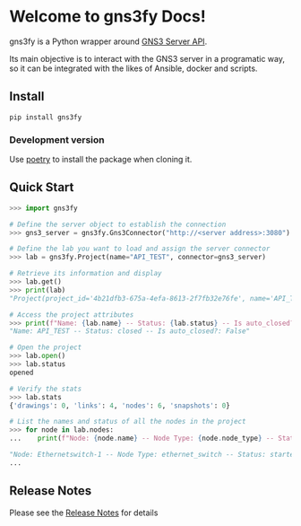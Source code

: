 # Welcome to gns3fy Docs!

gns3fy is a Python wrapper around [GNS3 Server API](http://api.gns3.net/en/2.2/index.html).

Its main objective is to interact with the GNS3 server in a programatic way, so it can be integrated with the likes of Ansible, docker and scripts.

## Install

```
pip install gns3fy
```

### Development version

Use [poetry](https://github.com/sdispater/poetry) to install the package when cloning it.


## Quick Start

```python
>>> import gns3fy

# Define the server object to establish the connection
>>> gns3_server = gns3fy.Gns3Connector("http://<server address>:3080")

# Define the lab you want to load and assign the server connector
>>> lab = gns3fy.Project(name="API_TEST", connector=gns3_server)

# Retrieve its information and display
>>> lab.get()
>>> print(lab)
"Project(project_id='4b21dfb3-675a-4efa-8613-2f7fb32e76fe', name='API_TEST', status='opened', ...)"

# Access the project attributes
>>> print(f"Name: {lab.name} -- Status: {lab.status} -- Is auto_closed?: {lab.auto_close}")
"Name: API_TEST -- Status: closed -- Is auto_closed?: False"

# Open the project
>>> lab.open()
>>> lab.status
opened

# Verify the stats
>>> lab.stats
{'drawings': 0, 'links': 4, 'nodes': 6, 'snapshots': 0}

# List the names and status of all the nodes in the project
>>> for node in lab.nodes:
...    print(f"Node: {node.name} -- Node Type: {node.node_type} -- Status: {node.status}")

"Node: Ethernetswitch-1 -- Node Type: ethernet_switch -- Status: started"
...
```

## Release Notes

Please see the [Release Notes](about/changelog.md) for details
